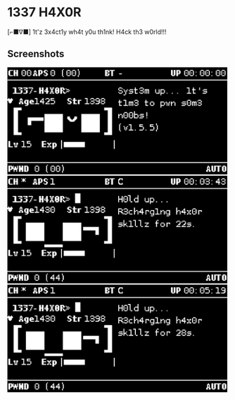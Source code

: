 # 1337 H4X0R
[⌐■∇■] 1t'z 3x4ct1y wh4t y0u th1nk! H4ck th3 w0rld!!!
## Screenshots
<img src="https://github.com/TheJustinCrow/PwnPersonalities/raw/main/media/H4X0R/H4X0R1.png" width="500"/>
<img src="https://github.com/TheJustinCrow/PwnPersonalities/raw/main/media/H4X0R/H4X0R2.png" width="500"/>
<img src="https://github.com/TheJustinCrow/PwnPersonalities/raw/main/media/H4X0R/H4X0R3.png" width="500"/>